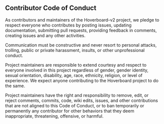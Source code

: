 ## Contributor Code of Conduct

As contributors and maintainers of the Hoverboard-v2 project, we pledge to respect everyone who contributes by posting issues, updating documentation, submitting pull requests, providing feedback in comments, creating issues and any other activities.

Communication must be constructive and never resort to personal attacks, trolling, public or private harassment, insults, or other unprofessional conduct.

Project maintainers are responsible to extend courtesy and respect to everyone involved in this project regardless of gender, gender identity, sexual orientation, disability, age, race, ethnicity, religion, or level of experience. We expect anyone contributing to the Hoverboard project to do the same.

Project maintainers have the right and responsibility to remove, edit, or reject comments, commits, code, wiki edits, issues, and other contributions that are not aligned to this Code of Conduct, or to ban temporarily or permanently any contributor for other behaviors that they deem inappropriate, threatening, offensive, or harmful.